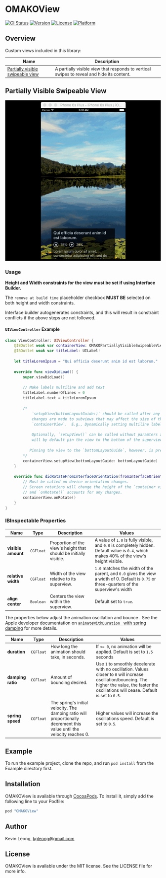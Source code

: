 # OMAKOView

[![CI Status](http://img.shields.io/travis/kgleong/OMAKOView.svg?style=flat)](https://travis-ci.org/kgleong/OMAKOView)
[![Version](https://img.shields.io/cocoapods/v/OMAKOView.svg?style=flat)](http://cocoapods.org/pods/OMAKOView)
[![License](https://img.shields.io/cocoapods/l/OMAKOView.svg?style=flat)](http://cocoapods.org/pods/OMAKOView)
[![Platform](https://img.shields.io/cocoapods/p/OMAKOView.svg?style=flat)](http://cocoapods.org/pods/OMAKOView)

## Overview

Custom views included in this library:

|Name|Description|
|----|-----------|
|[Partially visible swipeable view](#partially-visible-swipeable-view)|A partially visible view that responds to vertical swipes to reveal and hide its content.|

## Partially Visible Swipeable View

![Partially Visible Swipeable View demo](/images/partially-visible-swipeable-demo-1.gif)

### Usage

**Height and Width constraints for the view must be set if using Interface Builder.**

The `remove at build time` placeholder checkbox **MUST BE** selected on both height and width constraints.

Interface builder autogenerates constraints, and this will result in constraint conflicts if the above steps are not followed.

#### `UIViewController` Example

```swift
class ViewController: UIViewController {
    @IBOutlet weak var containerView: OMAKOPartiallyVisibleSwipeableView!
    @IBOutlet weak var titleLabel: UILabel!

    let titleLoremIpsum = "Qui officia deserunt anim id est laborum."

    override func viewDidLoad() {
        super.viewDidLoad()

        // Make labels multiline and add text
        titleLabel.numberOfLines = 0
        titleLabel.text = titleLoremIpsum

        /*
            `setupView(bottomLayoutGuide:)` should be called after any
            changes are made to subviews that may affect the size of the
            `containerView`.  E.g., Dynamically setting multiline label text.

            Optionally, `setupView()` can be called without paramters and this
            will by default pin the view to the bottom of the superview.

           Pinning the view to the `bottomLayoutGuide`, however, is preferred.
        */
        containerView.setupView(bottomLayoutGuide: bottomLayoutGuide)
    }

    override func didRotateFromInterfaceOrientation(fromInterfaceOrientation: UIInterfaceOrientation) {
        // Must be called on device orientation changes.
        // Screen rotations will change the height of the `container view`,
        // and `onRotate()` accounts for any changes.
        containerView.onRotate()
    }
}
```

### IBInspectable Properties
|Name|Type|Description|Values|
|----|----|-----------|------|
|**visible amount**|`CGFloat`|Proportion of the view's height that should be initially visible.|A value of `1.0` is fully visible, and `0.0` is completely hidden. Default value is `0.4`, which makes 40% of the view's height visible.|
|**relative width**|`CGFloat`|Width of the view relative to its superview.|`1.0` matches the width of the parent, and `0.0` gives the view a width of 0.  Default is `0.75` or three-quarters of the superview's width |
|**align center**|`Boolean`|Centers the view within the superview.|Default set to `true`.|

The properties below adjust the animation oscillation and bounce .  See the Apple developer documentation on [`animateWithDuration ` with spring damping](https://developer.apple.com/reference/uikit/uiview/1622594-animatewithduration?language=objc) for more details.

|Name|Type|Description|Values|
|----|----|-----------|------|
|**duration**|`CGFloat`|How long the animation should take, in seconds.|If `<= 0`, no animation will be applied.  Default is set to `1.5` seconds|
|**damping ratio**|`CGFloat`| Amount of bouncing desired.|Use `1` to smoothly decelerate with no oscillation.  Values closer to `0` will increase oscillation/bouncing. The higher the value, the faster the oscillations will cease. Default is set to `0.5`.|
|**spring speed**|`CGFloat`| The spring's initial velocity. The damping ratio will proportionally decrement this value until the velocity reaches 0.|Higher values will increase the oscillations speed. Default is set to `0.5`.|

## Example

To run the example project, clone the repo, and run `pod install` from the Example directory first.

## Installation

OMAKOView is available through [CocoaPods](http://cocoapods.org). To install
it, simply add the following line to your Podfile:

```ruby
pod "OMAKOView"
```

## Author

Kevin Leong, kgleong@gmail.com

## License

OMAKOView is available under the MIT license. See the LICENSE file for more info.
